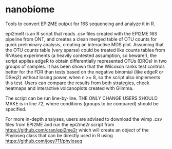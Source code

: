 # nanobiome
Tools to convert EPI2ME output for 16S sequencing and analyze it in R.

epi2meR is an R script that reads .csv files created with the EPI2ME 16S pipeline from ONT, and creates a clean merged table of OTU counts for quick preliminary analysis, creating an interactive MDS plot.
Assuming that the OTU counts table (very sparse) could be treated like counts tables from RNAseq experiments (a heavily contested assumption, so beware!), the script applies edgeR to obtain differentially represented OTUs (DROs) in two groups of samples.
It has been shown that the Wilcoxon ranks test controls better for the FDR than tests based on the negative binomial (like edgeR or DSeq2) without losing power, when n >= 8, so the script also implements this test. Users can compare the results from both strategies, check heatmaps and interactive volcanoplots created with Glimma.

The script can be run line-by-line. THE ONLY CHANGE USERS SHOULD MAKE is in line 72, where conditions (groups to be compared) should be specified.

For more in-depth analyses, users are advised to download the wimp .csv files from EPI2ME and run the epi2me2r script from https://github.com/cran/epi2me2r which will create an object of the Phyloseq class that can be directly used in R using https://github.com/joey711/phyloseq

